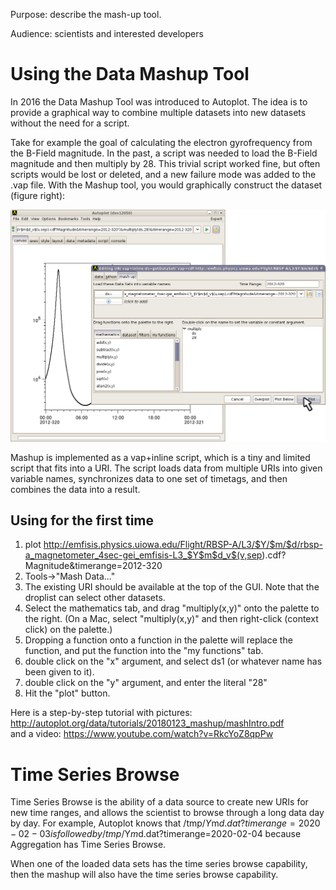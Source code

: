 Purpose: describe the mash-up tool.

Audience: scientists and interested developers

# Using the Data Mashup Tool

In 2016 the Data Mashup Tool was introduced to Autoplot. The idea is to
provide a graphical way to combine multiple datasets into new datasets
without the need for a script.

Take for example the goal of calculating the electron gyrofrequency from
the B-Field magnitude. In the past, a script was needed to load the
B-Field magnitude and then multiply by 28. This trivial script worked
fine, but often scripts would be lost or deleted, and a new failure mode
was added to the .vap file. With the Mashup tool, you would graphically
construct the dataset (figure right):

![Dashup0.jpg](Dashup0.jpg "Dashup0.jpg")

Mashup is implemented as a vap+inline script, which is a tiny and
limited script that fits into a URI. The script loads data from multiple
URIs into given variable names, synchronizes data to one set of
timetags, and then combines the data into a result.

## Using for the first time

1.  plot
    <http://emfisis.physics.uiowa.edu/Flight/RBSP-A/L3/$Y/$m/$d/rbsp-a_magnetometer_4sec-gei_emfisis-L3_$Y$m$d_v$(v,sep>).cdf?Magnitude\&timerange=2012-320
2.  Tools-\>"Mash Data..."
3.  The existing URI should be available at the top of the GUI. Note
    that the droplist can select other datasets.
4.  Select the mathematics tab, and drag "multiply(x,y)" onto the
    palette to the right. (On a Mac, select "multiply(x,y)" and then
    right-click (context click) on the palette.)
5.  Dropping a function onto a function in the palette will replace the
    function, and put the function into the "my functions" tab.
6.  double click on the "x" argument, and select ds1 (or whatever name
    has been given to it).
7.  double click on the "y" argument, and enter the literal "28"
8.  Hit the "plot" button.

Here is a step-by-step tutorial with pictures:
<http://autoplot.org/data/tutorials/20180123_mashup/mashIntro.pdf>  
and a video: <https://www.youtube.com/watch?v=RkcYoZ8qpPw>

# Time Series Browse

Time Series Browse is the ability of a data source to create new URIs
for new time ranges, and allows the scientist to browse through a long
data day by day. For example, Autoplot knows that
/tmp/$Y$m$d.dat?timerange=2020-02-03 is followed by
/tmp/$Y$m$d.dat?timerange=2020-02-04 because Aggregation has Time Series
Browse.

When one of the loaded data sets has the time series browse capability,
then the mashup will also have the time series browse capability.

